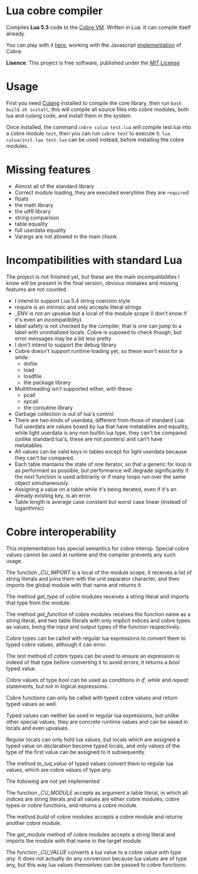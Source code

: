 # Lua cobre compiler

Compiles **Lua 5.3** code to the [Cobre VM](https://github.com/Arnaz87/cobrevm). Written in Lua. It can compile itself already.

You can play with it [here](http://arnaud.com.ve/cobre/), working with the Javascript [implementation](https://github.com/Arnaz87/cobreweb) of Cobre.

**Lisence**: This project is free software, published under the
  [MIT License](https://opensource.org/licenses/MIT)

# Usage

First you need [Culang](https://github.com/Arnaz87/culang) installed to compile the core library, then run `bash build.sh install`, this will compile all source files into cobre modules, both lua and culang code, and install them in the system.

Once installed, the command `cobre culua test.lua` will compile test.lua into a cobre module `test`, then you can run `cobre test` to execute it. `lua culua/init.lua test.lua` can be used instead, before installing the cobre modules.

# Missing features

- Almost all of the standard library
- Correct module loading, they are executed everytime they are `require`d
- floats
- the math library
- the utf8 library
- string comparison
- table equality
- full userdata equality
- Varargs are not allowed in the main chunk

# Incompatibilities with standard Lua

The project is not finished yet, but these are the main incompatibilities I know will be present in the final version, obvious mistakes and missing features are not counted.

- I intend to support Lua 5.4 string coercion style
- require is an intrinsic and only accepts literal strings
- \_ENV is not an upvalue but a local of the module scope (I don't know if it's even an incompatibility)
- label safety is not checked by the compiler, that is one can jump to a label with uninitialized locals. Cobre is suposed to check though, but error messages may be a bit less pretty
- I don't intend to support the debug library
- Cobre doesn't support runtime loading yet, so these won't exist for a while:
  + dofile
  + load
  + loadfile
  + the package library
- Multithreading isn't supported either, with these:
  + pcall
  + xpcall
  + the coroutine library
- Garbage collection is out of lua's control
- There are two kinds of userdata, different from those of standard Lua: full userdata are values boxed by lua that have metatables and equality, while light userdata is any non builtin lua type, they can't be compared (unlike standard lua's, these are not pointers) and can't have metatables.
- All values can be valid keys in tables except for light userdata because they can't be compared.
- Each table mantains the state of one iterator, so that a generic for loop is as performant as possible, but performance will degrade significantly if the *next* function is used arbitrarily or if many loops run over the same object simultaneously.
- Assigning a value on a table while it's being iterated, even if it's an already existing key, is an error.
- Table length is average case constant but worst case linear (instead of logarithmic)

# Cobre interoperability

This implementation has special semantics for cobre interop. Special cobre values cannot be used at runtime and the compiler prevents any such usage.

The function _\_CU\_IMPORT_ is a local of the module scope, it receives a list of string literals and joins them with the unit separator character, and then imports the global module with that name and returns it.

The method _get\_type_ of cobre modules receives a string literal and imports that type from the module.

The method _get\_function_ of cobre modules receives the function name as a string literal, and two table literals with only implicit indices and cobre types as values, being the input and output types of the function respectively.

Cobre types can be called with regular lua expressions to convert them to typed cobre values, although it can error.

The _test_ method of cobre types can be used to ensure an expression is indeed of that type before converting it to avoid errors, it returns a _bool_ typed value.

Cobre values of type _bool_ can be used as conditions in _if_, _while_ and _repeat_ statements, but not in logical expressions.

Cobre functions can only be called with typed cobre values and return typed values as well.

Typed values can neither be used in regular lua expressions, but unlike other special values, they are concrete runtime values and can be saved in locals and even upvalues.

Regular locals can only hold lua values, but locals which are assigned a typed value on declaration become typed locals, and only values of the type of the first value can be assigned to it subsequently.

The method _to\_lua\_value_ of typed values convert them to regular lua values, which are cobre values of type _any_.

The following are not yet implemented

The function _\_CU\_MODULE_ accepts as argument a table literal, in which all indices are string literals and all values are either cobre modules, cobre types or cobre functions, and returns a cobre module.

The method _build_ of cobre modules accepts a cobre module and returns another cobre module.

The _get\_module_ method of cobre modules accepts a string literal and imports the module with that name in the target module.

The function _\_CU\_VALUE_ converts a lua value to a cobre value with type _any_. It does not actually do any conversion because lua values are of type any, but this way lua values themselves can be passed to cobre functions.
